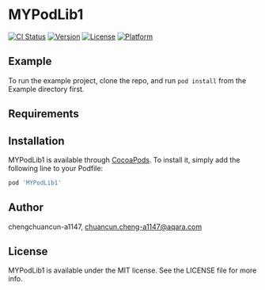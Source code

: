# MYPodLib1

[![CI Status](https://img.shields.io/travis/chengchuancun-a1147/MYPodLib1.svg?style=flat)](https://travis-ci.org/chengchuancun-a1147/MYPodLib1)
[![Version](https://img.shields.io/cocoapods/v/MYPodLib1.svg?style=flat)](https://cocoapods.org/pods/MYPodLib1)
[![License](https://img.shields.io/cocoapods/l/MYPodLib1.svg?style=flat)](https://cocoapods.org/pods/MYPodLib1)
[![Platform](https://img.shields.io/cocoapods/p/MYPodLib1.svg?style=flat)](https://cocoapods.org/pods/MYPodLib1)

## Example

To run the example project, clone the repo, and run `pod install` from the Example directory first.

## Requirements

## Installation

MYPodLib1 is available through [CocoaPods](https://cocoapods.org). To install
it, simply add the following line to your Podfile:

```ruby
pod 'MYPodLib1'
```

## Author

chengchuancun-a1147, chuancun.cheng-a1147@aqara.com

## License

MYPodLib1 is available under the MIT license. See the LICENSE file for more info.
